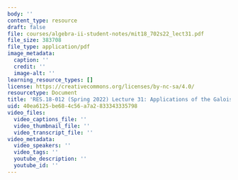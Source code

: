 ```yaml
---
body: ''
content_type: resource
draft: false
file: courses/algebra-ii-student-notes/mit18_702s22_lect31.pdf
file_size: 383708
file_type: application/pdf
image_metadata:
  caption: ''
  credit: ''
  image-alt: ''
learning_resource_types: []
license: https://creativecommons.org/licenses/by-nc-sa/4.0/
resourcetype: Document
title: 'RES.18-012 (Spring 2022) Lecture 31: Applications of the Galois Correspondence'
uid: 40ea6125-be68-4c56-a7a2-833343335798
video_files:
  video_captions_file: ''
  video_thumbnail_file: ''
  video_transcript_file: ''
video_metadata:
  video_speakers: ''
  video_tags: ''
  youtube_description: ''
  youtube_id: ''
---
```

